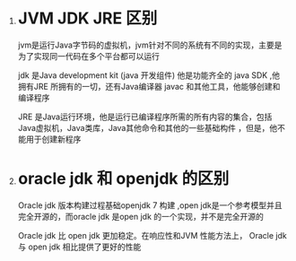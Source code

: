 1. # JVM  JDK JRE 区别
 
    jvm是运行Java字节码的虚拟机，jvm针对不同的系统有不同的实现，主要是为了实现同一代码在多个平台都可以运行

    jdk 是Java development kit (java 开发组件) 他是功能齐全的 java SDK  ,他拥有JRE 所拥有的一切，还有Java编译器 javac  和其他工具，他能够创建和编译程序
    
    JRE 是Java运行环境，他是运行已编译程序所需的所有内容的集合，包括Java虚拟机，Java类库，Java其他命令和其他的一些基础构件 ，但是，他不能用于创建新程序


2. # oracle jdk 和 openjdk 的区别

    Oracle jdk 版本构建过程基础openjdk 7 构建 ,open jdk是一个参考模型并且完全开源的，而oracle jdk  是open jdk 的一个实现，并不是完全开源的
   
    Oracle jdk  比 open jdk 更加稳定。在响应性和JVM 性能方法上， Oracle jdk 与 open jdk 相比提供了更好的性能
